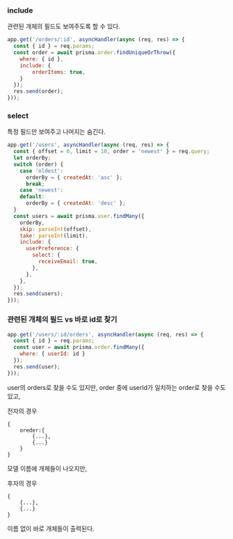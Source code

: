 
### include 
관련된 개체의 필드도 보여주도록 할 수 있다.
```js
app.get('/orders/:id', asyncHandler(async (req, res) => {
  const { id } = req.params;
  const order = await prisma.order.findUniqueOrThrow({
    where: { id },
    include: {
        orderItems: true,
    }
  });
  res.send(order);
}));
```

### select 
특정 필드만 보여주고 나머지는 숨긴다.
```js
app.get('/users', asyncHandler(async (req, res) => {
  const { offset = 0, limit = 10, order = 'newest' } = req.query;
  let orderBy;
  switch (order) {
    case 'oldest':
      orderBy = { createdAt: 'asc' };
      break;
    case 'newest':
    default:
      orderBy = { createdAt: 'desc' };
  }
  const users = await prisma.user.findMany({
    orderBy,
    skip: parseInt(offset),
    take: parseInt(limit),
    include: {
      userPreference: {
        select: {
          receiveEmail: true,
        },
      },
    },
  });
  res.send(users);
}));
```

### 관련된 개체의 필드 vs 바로 id로 찾기
```js
app.get('/users/:id/orders', asyncHandler(async (req, res) => {
  const { id } = req.params;
  const user = await prisma.order.findMany({
    where: { userId: id }
  });
  res.send(user);
}));
```

user의 orders로 찾을 수도 있지만, 
order 중에 userId가 일치하는 order로 찾을 수도 있고,

전자의 경우
```
{
	oreder:{
		{...},
		{...}
	}
}
```

모델 이름에 개체들이 나오지만,

후자의 경우
```
{
	{...},
	{...}
}
```

이름 없이 바로 개체들이 출력된다.
